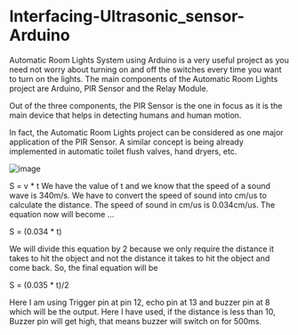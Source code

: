 # Interfacing-Ultrasonic_sensor-Arduino

Automatic Room Lights System using Arduino is a very useful project as you need not worry about turning on and off the switches every time you want to turn on the lights. The main components of the Automatic Room Lights project are Arduino, PIR Sensor and the Relay Module.

Out of the three components, the PIR Sensor is the one in focus as it is the main device that helps in detecting humans and human motion.

In fact, the Automatic Room Lights project can be considered as one major application of the PIR Sensor. A similar concept is being already implemented in automatic toilet flush valves, hand dryers, etc.

![image](https://user-images.githubusercontent.com/70264806/113834287-4aca3d80-97a8-11eb-874d-2dce89b88948.png)

S = v * t
We have the value of t and we know that the speed of a sound wave is 340m/s. We have to convert the speed of sound into cm/us to calculate the distance. The speed of sound in cm/us is 0.034cm/us. The equation now will become ...

S = (0.034 * t)

We will divide this equation by 2 because we only require the distance it takes to hit the object and not the distance it takes to hit the object and come back. So, the final equation will be

S = (0.035 * t)/2

Here I am using Trigger pin at pin 12, echo pin at 13 and buzzer pin at 8 which will be the output. Here I have used, if the distance is less than 10, Buzzer pin will get high, that means buzzer will switch on for 500ms.
